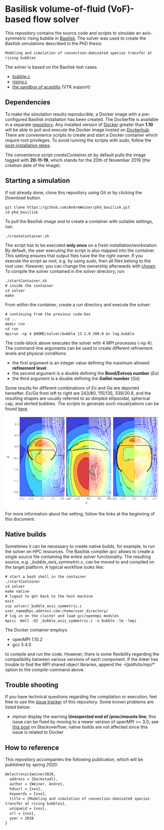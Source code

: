 # Basilisk volume-of-fluid (VoF)-based flow solver

This repository contains the source code and scripts to simulate an axis-symmetric rising bubble in [Basilisk](http://basilisk.fr/). The solver was used to create the Basilisk simulations described in the PhD thesis:
```
Modeling and simulation of convection-dominated species transfer at rising bubbles
```
The solver is based on the Basilisk test cases
- [bubble.c](http://basilisk.fr/src/examples/bubble.c)
- [rising.c](http://basilisk.fr/src/test/rising.c)
- [the sandbox of acastillo](http://basilisk.fr/sandbox/acastillo/readme) (VTK support)

## Dependencies

To make the simulation results reproducible, a Docker image with a pre-configured Basilisk installation has been created. The Dockerfile is available in a separate [repository](https://github.com/AndreWeiner/basilisk_docker). Any installed version of [Docker](https://docs.docker.com/install/) greater than **1.10** will be able to pull and execute the Docker image hosted on [Dockerhub](https://hub.docker.com/r/andreweiner/basilisk). There are convenience scripts to create and start a Docker container which require root privileges. To avoid running the scripts with *sudo*, follow the [post-installation steps](https://docs.docker.com/install/linux/linux-postinstall/).

The convenience script *createContainer.sh* by default pulls the image tagged with **20-11-19**, which stands for the 20th of November 2019 (the creation date of the image).

## Starting a simulation

If not already done, clone this repository using Git or by clicking the *Download* button.

```
git clone https://github.com/AndreWeiner/phd_basilisk.git
cd phd_basilisk
```
To pull the Basilisk image and to create a container with suitable settings, run:

```
./createContainer.sh
```
The script has to be executed **only once** on a fresh installation/workstation. By default, the user executing the script is also mapped into the container. This setting ensures that output files have the the right owner. If you execute the script as root, e.g. by using *sudo*, then all files belong to the root user. However, you can change the ownership afterwards with [chown](https://askubuntu.com/questions/693418/use-chown-to-set-the-ownership-of-all-a-folders-subfolders-and-files/693423). To compile the solver contained in the *solver* directory, run:

```
./startContainer.sh
# inside the container
cd solver
make
```
From within the container, create a *run* directory and execute the solver:
```
# continuing from the previous code-box
cd ..
mkdir run
cd run
mpirun -np 4 $HOME/solver/bubble 13 2.0 200.0 &> log.bubble
```
The code-block above executes the solver with 4 MPI processes (-np 4). The command-line arguments can be used to create different refinement levels and physical conditions:

- the first argument is an integer value defining the maximum allowed **refinement level**
- the second argument is a double defining the **Bond/Eotvos number** (*Eo*)
- the third argument is a double defining the **Galilei number** (*Ga*)

Some results for different combinations of *Eo* and *Ga* are depicted hereafter. *Eo*/*Ga* from left to right are 243/80, 115/135, 339/30.8, and the resulting shapes are usually referred to as dimpled ellipsoidal, spherical cap, and skirted bubbles. The scripts to generate such visualizations can be found [here](https://github.com/AndreWeiner/phd_notebooks/blob/master/notebooks/basilisk_2D_velocity_field.ipynb).

<img src="bhaga_velocity_fields.png" alt="shapes" width="800"/>

For more information about the setting, follow the links at the beginning of this document.

## Native builds

Sometimes it can be necessary to create native builds, for example, to run the solver on HPC resources. The Basilisk compiler *qcc* allows to create a single source file containing the entire solver functionality. The resulting source, e.g. *_bubble_axis_symmetric.c*, can be moved to and compiled on the target platform. A typical workflow looks like:

```
# start a bash shell in the container
./startContainer
cd solver
make native
# logout to get back to the host machine
exit
scp solver/_bubble_axis_symmetric.c user_name@hpc.address.com:/home/user_directory/
# log in on the cluster and load gcc/openmpi modules
mpicc -Wall -O2 _bubble_axis_symmetric.c -o bubble -lm -lmpi
```
The Docker container employs

- openMPI 1.10.2
- gcc 5.4.0

to compile and run the code. However, there is some flexibility regarding the compatibility between various versions of each component. If the linker has trouble to find the MPI shared object libraries, append the *-I/path/to/mpi/** option to the compile-command above.

## Trouble shooting

If you have technical questions regarding the compilation or execution, feel free to use the [issue tracker](https://github.com/AndreWeiner/phd_basilisk/issues) of this repository. Some known problems are listed below:

- *mpirun* display the warning **Unexpected end of /proc/mounts line**; this issue can be fixed by moving to a newer version of openMPI >= 3.0; see [this post](https://stackoverflow.com/questions/46138549/docker-openmpi-and-unexpected-end-of-proc-mounts-line) on Stackoverflow; native builds are not affected since this issue is related to Docker

## How to reference

This repository accompanies the following publication, which will be published by spring 2020:
```
@electronic{weiner2020,
  address = {Darmstadt},
  author = {Weiner, Andre},
  hdsurl = {xxx},
  keywords = {xxx},
  title = {Modeling and simulation of convection-dominated species transfer at rising bubbles},
  uniqueid = {xxx},
  url = {xxx},
  year = 2020
}
```
